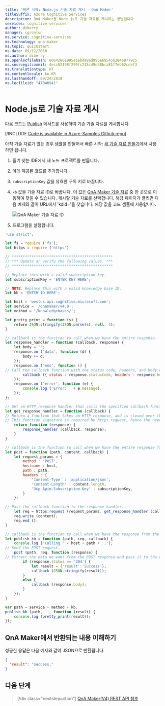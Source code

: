 ```yaml
---
title: '빠른 시작: Node.js 기술 자료 게시 - QnA Maker'
titleSuffix: Azure Cognitive Services
description: QnA Maker용 Node.js로 기술 자료를 게시하는 방법입니다.
services: cognitive-services
author: diberry
manager: cgronlun
ms.service: cognitive-services
ms.technology: qna-maker
ms.topic: quickstart
ms.date: 09/12/2018
ms.author: diberry
ms.openlocfilehash: 00642661995e16bda9ad995e69545b28468779c5
ms.sourcegitcommit: 4ecc62198f299fc215c49e38bca81f7eb62cdef3
ms.translationtype: HT
ms.contentlocale: ko-KR
ms.lasthandoff: 09/24/2018
ms.locfileid: "47040941"
---
```

# <a name="publish-a-knowledge-base-in-nodejs"></a>Node.js로 기술 자료 게시

다음 코드는 [Publish](https://westus.dev.cognitive.microsoft.com/docs/services/5a93fcf85b4ccd136866eb37/operations/5ac266295b4ccd1554da75fe) 메서드를 사용하여 기존 기술 자료를 게시합니다.

[!INCLUDE [Code is available in Azure-Samples Github repo](../../../../includes/cognitive-services-qnamaker-nodejs-repo-note.md)]

아직 기술 자료가 없는 경우 샘플을 만들어서 빠른 시작: [새 기술 자료 만들기](create-new-kb-nodejs.md)에서 사용하면 됩니다.

1. 즐겨 찾는 IDE에서 새 노드 프로젝트를 만듭니다.
1. 아래 제공된 코드를 추가합니다.
1. `subscriptionKey` 값을 유효한 구독 키로 바꿉니다.
1. `kb` 값을 기술 자료 ID로 바꿉니다. 이 값은 [QnA Maker 기술 자료](https://www.qnamaker.ai/Home/MyServices) 중 한 곳으로 이동하여 찾을 수 있습니다. 게시할 기술 자료를 선택합니다. 해당 페이지가 열리면 다음 예제와 같이 URL에서 'kdid='을 찾습니다. 해당 값을 코드 샘플에 사용합니다.

    ![QnA Maker 기술 자료 ID](../media/qnamaker-quickstart-kb/qna-maker-id.png)
1. 프로그램을 실행합니다.

``` Node.js
'use strict';

let fs = require ('fs');
let https = require ('https');

// **********************************************
// *** Update or verify the following values. ***
// **********************************************

// Replace this with a valid subscription key.
let subscriptionKey = 'ENTER KEY HERE';

// NOTE: Replace this with a valid knowledge base ID.
let kb = 'ENTER ID HERE';

let host = 'westus.api.cognitive.microsoft.com';
let service = '/qnamaker/v4.0';
let method = '/knowledgebases/';

let pretty_print = function (s) {
    return JSON.stringify(JSON.parse(s), null, 4);
}

// callback is the function to call when we have the entire response.
let response_handler = function (callback, response) {
    let body = '';
    response.on ('data', function (d) {
        body += d;
    });
    response.on ('end', function () {
// Call the callback function with the status code, headers, and body of the response.
        callback ({ status : response.statusCode, headers : response.headers, body : body });
    });
    response.on ('error', function (e) {
        console.log ('Error: ' + e.message);
    });
};

// Get an HTTP response handler that calls the specified callback function when we have the entire response.
let get_response_handler = function (callback) {
// Return a function that takes an HTTP response, and is closed over the specified callback.
// This function signature is required by https.request, hence the need for the closure.
    return function (response) {
        response_handler (callback, response);
    }
}

// callback is the function to call when we have the entire response from the POST request.
let post = function (path, content, callback) {
    let request_params = {
        method : 'POST',
        hostname : host,
        path : path,
        headers : {
            'Content-Type' : 'application/json',
            'Content-Length' : content.length,
            'Ocp-Apim-Subscription-Key' : subscriptionKey,
        }
    };

// Pass the callback function to the response handler.
    let req = https.request (request_params, get_response_handler (callback));
    req.write (content);
    req.end ();
}

// callback is the function to call when we have the response from the /knowledgebases POST method.
let publish_kb = function (path, req, callback) {
    console.log ('Calling ' + host + path + '.');
// Send the POST request.
    post (path, req, function (response) {
// Extract the data we want from the POST response and pass it to the callback function.
        if (response.status == '204') {
            let result = {'result':'Success'};
            callback (JSON.stringify(result));
        }
        else {
            callback (response.body);
        }
    });
}

var path = service + method + kb;
publish_kb (path, '', function (result) {
    console.log (pretty_print(result));
});
```

## <a name="understand-what-qna-maker-returns"></a>QnA Maker에서 반환되는 내용 이해하기

성공한 응답은 다음 예제와 같이 JSON으로 반환됩니다.

```json
{
  "result": "Success."
}
```

## <a name="next-steps"></a>다음 단계

> [!div class="nextstepaction"]
> [QnA Maker(V4) REST API 참조](https://westus.dev.cognitive.microsoft.com/docs/services/5a93fcf85b4ccd136866eb37/operations/5ac266295b4ccd1554da75ff)